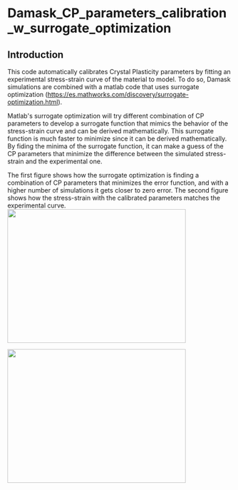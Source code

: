 # Damask_CP_parameters_calibration_w_surrogate_optimization

## Introduction

This code automatically calibrates Crystal Plasticity parameters by fitting an experimental stress-strain curve of the material to model. To do so, Damask simulations are combined with a matlab code that uses surrogate optimization (https://es.mathworks.com/discovery/surrogate-optimization.html).

Matlab's surrogate optimization will try different combination of CP parameters to develop a surrogate function that mimics the behavior of the stress-strain curve and can be derived mathematically. This surrogate function is much faster to minimize since it can be derived mathematically. By fiding the minima of the surrogate function, it can make a guess of the CP parameters that minimize the difference between the simulated stress-strain and the experimental one.

The first figure shows how the surrogate optimization is finding a combination of CP parameters that minimizes the error function, and with a higher number of simulations it gets closer to zero error. The second figure shows how the stress-strain with the calibrated parameters matches the experimental curve.
<img src="https://github.com/Strathclyde-AFRC-Computational-Sciences/Damask_CP_parameters_calibration_w_surrogate_optimization/assets/93150422/4f6a57ac-8fe5-461d-9061-58697c72cc36" height="300" width="400">

<img src="https://github.com/Strathclyde-AFRC-Computational-Sciences/Damask_CP_parameters_calibration_w_surrogate_optimization/assets/93150422/e7e857fd-6935-4ce7-8d0c-7846315b724a" height="300" width="400">

